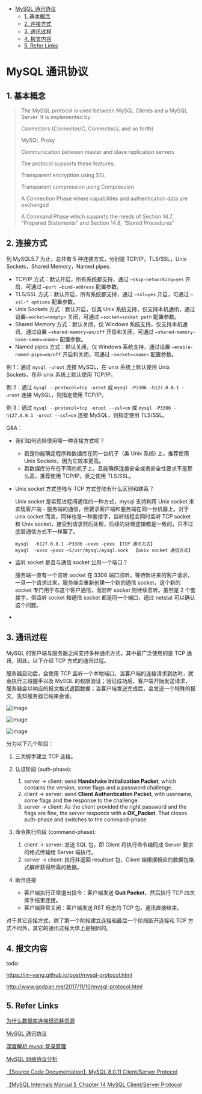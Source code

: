 - [MySQL 通讯协议](#mysql-通讯协议)
  - [1. 基本概念](#1-基本概念)
  - [2. 连接方式](#2-连接方式)
  - [3. 通讯过程](#3-通讯过程)
  - [4. 报文内容](#4-报文内容)
  - [5. Refer Links](#5-refer-links)

# MySQL 通讯协议

<!-- todo: 待补充 -->

## 1. 基本概念

> The MySQL protocol is used between MySQL Clients and a MySQL Server. It is implemented by:
> 
> Connectors (Connector/C, Connector/J, and so forth)
> 
> MySQL Proxy
> 
> Communication between master and slave replication servers
> 
> The protocol supports these features:
> 
> Transparent encryption using SSL
> 
> Transparent compression using Compression
> 
> A Connection Phase where capabilities and authentication data are exchanged
> 
> A Command Phase which supports the needs of Section 14.7, “Prepared Statements” and Section 14.8, “Stored Procedures”

## 2. 连接方式

到 MySQL5.7 为止，总共有 5 种连接方式，分别是 TCP/IP，TLS/SSL，Unix Sockets，Shared Memory，Named pipes.
- TCP/IP 方式：默认开启，所有系统都支持，通过 `–skip-networking=yes` 开启，可通过 `–port –bind-address` 配置参数。
- TLS/SSL 方式：默认开启，所有系统都支持，通过 `–ssl=yes` 开启，可通过	`–ssl-* options` 配置参数。
- Unix Sockets 方式：默认开启，仅类 Unix 系统支持，仅支持本机通讯，通过设置`–socket=<empty>` 关闭，可通过	`–socket=socket path` 配置参数。
- Shared Memory 方式：默认关闭，仅 Windows 系统支持，仅支持本机通讯，通过设置 `–shared-memory=on/off` 开启和关闭，可通过 `–shared-memory-base-name=<name>` 配置参数。
- Named pipes 方式：默认关闭，仅 Windows 系统支持，通过设置 `–enable-named-pipe=on/off` 开启和关闭，可通过	`–socket=<name>` 配置参数。

例 1：通过 `mysql -uroot` 连接 MySQL，在 unix 系统上默认使用 Unix Sockets，在非 unix 系统上默认使用 TCP/IP。

例 2：通过 `mysql --protocol=tcp -uroot` 或 `mysql -P3306 -h127.0.0.1 -uroot` 连接 MySQL，则指定使用 TCP/IP。

例 3：通过 `mysql --protocol=tcp -uroot --ssl=on` 或 `mysql -P3306 -h127.0.0.1 -uroot --ssl=on` 连接 MySQL，则指定使用 TLS/SSL。

Q&A：
- 我们如何选择使用哪一种连接方式呢？
  - 若是你能确定程序和数据库在同一台机子（类 Unix 系统) 上，推荐使用 Unix Sockets，因为它效率更高。
  - 若数据库分布在不同的机子上，且能确保连接安全或者安全性要求不是那么高，推荐使用 TCP/IP，反之使用 TLS/SSL。

- Unix socket 方式登陆与 TCP 方式登陆有什么区别和联系？

  Unix socket 是实现进程间通信的一种方式，mysql 支持利用 Unix socket 来实现客户端 - 服务端的通信，但要求客户端和服务端在同一台机器上。对于 unix socket 而言，同样也是一种套接字，监听线程会同时监听 TCP socket 和 Unix socket，接受到请求然后处理，后续的处理逻辑都是一致的，只不过底层通信方式不一样罢了。
  ```
  mysql  -h127.0.0.1 –P3306 –uxxx –pxxx 【TCP 通讯方式】
  mysql  -uxxx –pxxx –S/usr/mysql/mysql.sock  【unix socket 通信方式】
  ```

- 监听 socket 是否与通信 socket 公用一个端口？

  服务端一直有一个监听 socket 在 3306 端口监听，等待新进来的客户请求，一旦一个请求过来，服务端会重新创建一个新的通信 socket，这个新的 socket 专门用于与这个客户通信，而监听 socket 则继续监听。虽然是 2 个套接字，但监听 socket 和通信 socket 都是同一个端口，通过 netstat 可以确认这个问题。

- <!-- todo: JDBC 建立连接时能否控制使用哪一种？ -->

## 3. 通讯过程

MySQL 的客户端与服务器之间支持多种通讯方式，其中最广泛使用的是 TCP 通讯，因此，以下介绍 TCP 方式的通讯过程。

服务器启动后，会使用 TCP 监听一个本地端口，当客户端的连接请求到达时，就会执行三段握手以及 MySQL 的权限验证；验证成功后，客户端开始发送请求，服务器会以响应的报文格式返回数据；当客户端发送完成后，会发送一个特殊的报文，告知服务器已结束会话。

![image](http://otaivnlxc.bkt.clouddn.com/jpg/2018/5/18/fc9c7c477d8102c71b9ad466405cdf38.jpg)

![image](http://otaivnlxc.bkt.clouddn.com/jpg/2018/5/18/dd9a8f12a7fac1c8c02b9d7a143cc140.jpg)

![image](http://otaivnlxc.bkt.clouddn.com/jpg/2018/5/18/819920ea246cc6ee6f3ff0b5d60f69e9.jpg)

分为以下几个阶段：
1. 三次握手建立 TCP 连接。

1. 认证阶段 (auth-phase):
    1. server -> client: send **Handshake Initialization Packet**, which contains the version, some flags and a password challenge.
    1. client -> server: send **Client Authentication Packet**, with username, some flags and the response to the challenge.
    1. server -> client: As the client provided the right password and the flags are fine, the server responds with a **OK_Packet**. That closes auth-phase and switches to the command-phase.

1. 命令执行阶段 (command-phase):
    1. client -> server: 发送 SQL 包，即 Client 将执行命令编码成 Server 要求的格式传输给 Server 端执行。
    1. server -> client: 执行并返回 resultset 包，Client 端根据相应的数据包格式解析获得所需的数据。

1. 断开连接
    - 客户端执行正常退出指令：客户端发送 **Quit Packet**，然后执行 TCP 四次挥手结束连接。
    - 客户端异常关闭：客户端发送 RST 标志的 TCP 包，通讯直接结束。

对于其它连接方式，除了第一个阶段建立连接和最后一个阶段断开连接和 TCP 方式不同外，其它的通讯过程大体上是相同的。

## 4. 报文内容

todo:

https://jin-yang.github.io/post/mysql-protocol.html

http://www.godpan.me/2017/11/10/mysql-protocol.html

## 5. Refer Links

[为什么数据库连接很消耗资源](https://blog.csdn.net/lmy86263/article/details/76165714)

[MySQL 通讯协议](https://jin-yang.github.io/post/mysql-protocol.html)

[深度解析 mysql 登录原理](http://www.cnblogs.com/cchust/p/5025880.html)

[MySQL 网络协议分析](http://www.godpan.me/2017/11/10/mysql-protocol.html)

[【Source Code Documentation】MySQL 8.0.11 Client/Server Protocol ](https://dev.mysql.com/doc/dev/mysql-server/8.0.11/PAGE_PROTOCOL.html)

[【MySQL Internals Manual 】Chapter 14 MySQL Client/Server Protocol](https://dev.mysql.com/doc/internals/en/client-server-protocol.html)

<!--  
todo:
https://wenku.baidu.com/view/793dc7dad15abe23482f4dba.html
https://wenku.baidu.com/view/3bb97a1dc5da50e2524d7ff7.html

-->